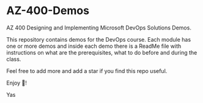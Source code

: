 # AZ-400-Demos

AZ 400 Designing and Implementing Microsoft DevOps Solutions Demos.

This repository contains demos for the DevOps course. Each module has one or more demos and inside each demo there is a ReadMe file with instructions on what are the prerequisites, what to do before and during the class.

Feel free to add more and add a star if you find this repo useful.

Enjoy 🥂!

Yas
